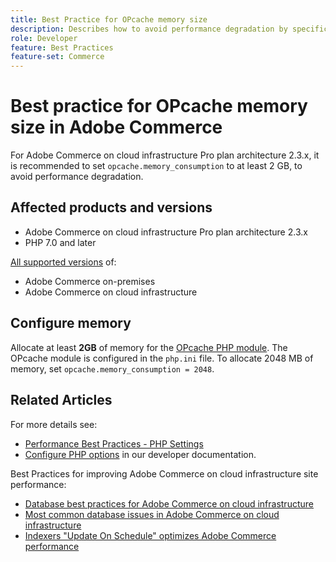 ```yaml
---
title: Best Practice for OPcache memory size
description: Describes how to avoid performance degradation by specific settings of OPcache memory consumption on Adobe Commerce projects.
role: Developer
feature: Best Practices
feature-set: Commerce
---
```


# Best practice for OPcache memory size in Adobe Commerce

For Adobe Commerce on cloud infrastructure Pro plan architecture 2.3.x, it is recommended to set `opcache.memory_consumption` to at least 2 GB, to avoid performance degradation.

## Affected products and versions

* Adobe Commerce on cloud infrastructure Pro plan architecture 2.3.x
* PHP 7.0 and later

[All supported versions](../../release/versions.html) of:

* Adobe Commerce on-premises
* Adobe Commerce on cloud infrastructure

## Configure memory

Allocate at least **2GB** of memory for the [OPcache PHP module](https://www.php.net/manual/en/book.opcache.php). The OPcache module is configured in the `php.ini` file. To allocate 2048 MB of memory, set `opcache.memory_consumption = 2048`. 


## Related Articles

For more details see:

* [Performance Best Practices - PHP Settings](../../../performance/software.md#php-settings) 
* [Configure PHP options](https://devdocs.magento.com/cloud/project/project-conf-files_magento-app.html#customize-phpini-settings) in our developer documentation.

Best Practices for improving Adobe Commerce on cloud infrastructure site performance:

* [Database best practices for Adobe Commerce on cloud infrastructure](https://support.magento.com/hc/en-us/articles/360041997312-Database-best-practices-for-Magento-Commerce-Cloud)
* [Most common database issues in Adobe Commerce on cloud infrastructure](../maintenance/)
* [Indexers "Update On Schedule" optimizes Adobe Commerce performance](https://support.magento.com/hc/en-us/articles/360040227191-Indexers-Update-On-Schedule-optimizes-Magento-performance)
